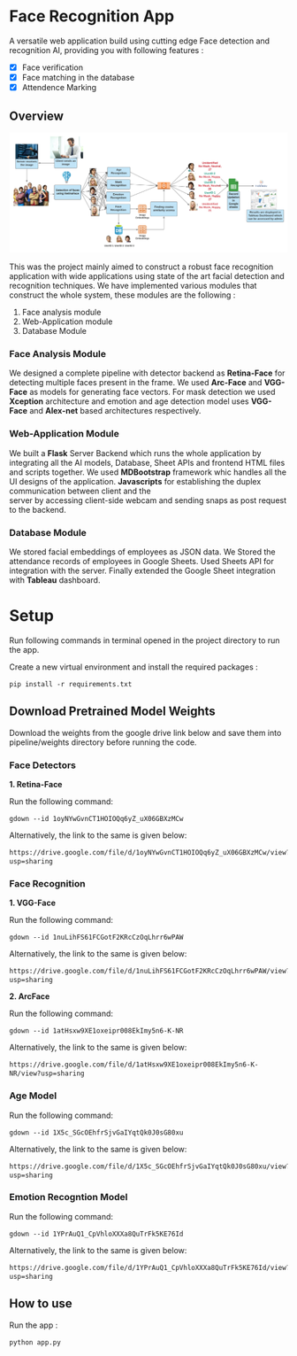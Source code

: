 


# Face Recognition App

A versatile web application build using cutting edge Face detection and recognition AI, providing you with following features :  

- [x] Face verification 
- [x] Face matching in the database
- [x] Attendence Marking 

## Overview

<img src = "https://github.com/kmitul/face_recognition_app/blob/main/Extras/pipeline.png">

This was the project mainly aimed to construct a robust face recognition application with wide applications using state of the art facial detection and recognition techniques. 
We have implemented various modules that construct the whole system, these modules are the following :

1. Face analysis module 
2. Web-Application module
3. Database Module  

### Face Analysis Module
We designed a complete pipeline with detector backend as **Retina-Face** for detecting multiple faces present in the frame. We used **Arc-Face** and **VGG-Face** as models for generating face vectors. For mask detection we used **Xception** architecture and emotion and age detection model uses **VGG-Face** and **Alex-net** based architectures respectively.  

### Web-Application Module

We built a **Flask** Server Backend which runs the whole application by    integrating all the AI models, Database, Sheet APIs and frontend HTML files and scripts together.​ We used **MDBootstrap** framework whic handles all the UI designs of the      application.​ 
**Javascripts** for establishing the duplex communication between client and the 	   	   	
server by accessing client-side webcam and sending snaps as post request to the backend.

### Database Module

We stored facial embeddings of employees as JSON data.​ We Stored the attendance records of employees in Google Sheets.​ Used Sheets API for integration with the server.​ Finally extended the Google Sheet integration with **Tableau** dashboard.

# Setup 

Run following commands in terminal opened in the project directory to run the app.

Create a new virtual environment and install the required packages : 
```
pip install -r requirements.txt
```

## Download Pretrained Model Weights

Download the weights from the google drive link below and save them into pipeline/weights directory before running the code.

### Face Detectors 

**1. Retina-Face** 

Run the following command:
```
gdown --id 1oyNYwGvnCT1HOIOQq6yZ_uX06GBXzMCw
```
Alternatively, the link to the same is given below:
```
https://drive.google.com/file/d/1oyNYwGvnCT1HOIOQq6yZ_uX06GBXzMCw/view?usp=sharing
```

### Face Recognition

**1. VGG-Face** 

Run the following command:
```
gdown --id 1nuLihFS61FCGotF2KRcCzOqLhrr6wPAW
```
Alternatively, the link to the same is given below:
```
https://drive.google.com/file/d/1nuLihFS61FCGotF2KRcCzOqLhrr6wPAW/view?usp=sharing
```
**2. ArcFace** 

Run the following command:
```
gdown --id 1atHsxw9XE1oxeipr008EkImy5n6-K-NR
```
Alternatively, the link to the same is given below:
```
https://drive.google.com/file/d/1atHsxw9XE1oxeipr008EkImy5n6-K-NR/view?usp=sharing
```

### Age Model

Run the following command:
```
gdown --id 1X5c_SGcOEhfrSjvGaIYqtQk0J0sG80xu
```
Alternatively, the link to the same is given below:
```
https://drive.google.com/file/d/1X5c_SGcOEhfrSjvGaIYqtQk0J0sG80xu/view?usp=sharing
```

### Emotion Recogntion Model

Run the following command:
```
gdown --id 1YPrAuQ1_CpVhloXXXa8QuTrFk5KE76Id
```
Alternatively, the link to the same is given below:
```
https://drive.google.com/file/d/1YPrAuQ1_CpVhloXXXa8QuTrFk5KE76Id/view?usp=sharing
```

## How to use

Run the app : 
```
python app.py
```
